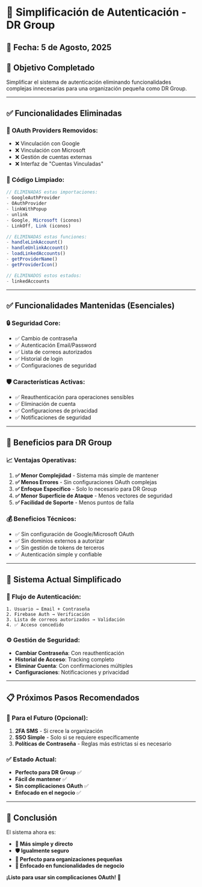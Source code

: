 # 🔧 Simplificación de Autenticación - DR Group

## 📅 Fecha: 5 de Agosto, 2025

## 🎯 **Objetivo Completado**
Simplificar el sistema de autenticación eliminando funcionalidades complejas innecesarias para una organización pequeña como DR Group.

---

## ✅ **Funcionalidades Eliminadas**

### **🚫 OAuth Providers Removidos:**
- ❌ Vinculación con Google
- ❌ Vinculación con Microsoft
- ❌ Gestión de cuentas externas
- ❌ Interfaz de "Cuentas Vinculadas"

### **🧹 Código Limpiado:**
```javascript
// ELIMINADAS estas importaciones:
- GoogleAuthProvider
- OAuthProvider  
- linkWithPopup
- unlink
- Google, Microsoft (iconos)
- LinkOff, Link (iconos)

// ELIMINADAS estas funciones:
- handleLinkAccount()
- handleUnlinkAccount()  
- loadLinkedAccounts()
- getProviderName()
- getProviderIcon()

// ELIMINADOS estos estados:
- linkedAccounts
```

---

## ✅ **Funcionalidades Mantenidas (Esenciales)**

### **🔒 Seguridad Core:**
- ✅ Cambio de contraseña
- ✅ Autenticación Email/Password
- ✅ Lista de correos autorizados
- ✅ Historial de login
- ✅ Configuraciones de seguridad

### **🛡️ Características Activas:**
- ✅ Reauthenticación para operaciones sensibles
- ✅ Eliminación de cuenta
- ✅ Configuraciones de privacidad
- ✅ Notificaciones de seguridad

---

## 🏢 **Beneficios para DR Group**

### **📈 Ventajas Operativas:**
1. **✅ Menor Complejidad** - Sistema más simple de mantener
2. **✅ Menos Errores** - Sin configuraciones OAuth complejas
3. **✅ Enfoque Específico** - Solo lo necesario para DR Group
4. **✅ Menor Superficie de Ataque** - Menos vectores de seguridad
5. **✅ Facilidad de Soporte** - Menos puntos de falla

### **💰 Beneficios Técnicos:**
- ✅ Sin configuración de Google/Microsoft OAuth
- ✅ Sin dominios externos a autorizar
- ✅ Sin gestión de tokens de terceros
- ✅ Autenticación simple y confiable

---

## 🔄 **Sistema Actual Simplificado**

### **🎯 Flujo de Autenticación:**
```
1. Usuario → Email + Contraseña
2. Firebase Auth → Verificación
3. Lista de correos autorizados → Validación
4. ✅ Acceso concedido
```

### **⚙️ Gestión de Seguridad:**
- **Cambiar Contraseña**: Con reauthenticación
- **Historial de Acceso**: Tracking completo
- **Eliminar Cuenta**: Con confirmaciones múltiples
- **Configuraciones**: Notificaciones y privacidad

---

## 📋 **Próximos Pasos Recomendados**

### **🔮 Para el Futuro (Opcional):**
1. **2FA SMS** - Si crece la organización
2. **SSO Simple** - Solo si se requiere específicamente
3. **Políticas de Contraseña** - Reglas más estrictas si es necesario

### **✅ Estado Actual:**
- **Perfecto para DR Group** ✅
- **Fácil de mantener** ✅
- **Sin complicaciones OAuth** ✅
- **Enfocado en el negocio** ✅

---

## 🎉 **Conclusión**

El sistema ahora es:
- **🎯 Más simple y directo**
- **🛡️ Igualmente seguro**
- **💼 Perfecto para organizaciones pequeñas**
- **🚀 Enfocado en funcionalidades de negocio**

**¡Listo para usar sin complicaciones OAuth!** 🎉
